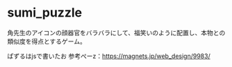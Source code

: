# sumi_puzzle

角先生のアイコンの顔器官をバラバラにして、福笑いのように配置し、本物との類似度を得点とするゲーム。

ぱずるはjsで書いたお
参考ぺーz：https://magnets.jp/web_design/9983/
